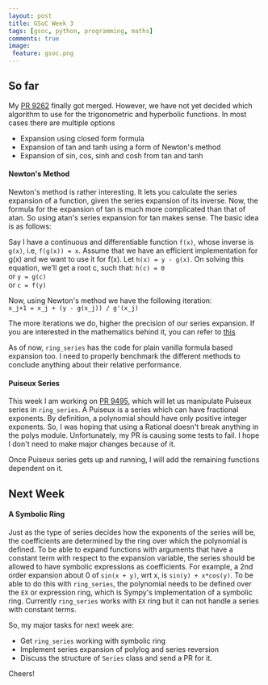 ```yaml
---
layout: post
title: GSoC Week 3
tags: [gsoc, python, programming, maths]
comments: true
image:
 feature: gsoc.png
---
```


## So far

My [PR 9262](https://github.com/sympy/sympy/pull/9262) finally got merged.
However, we have not yet decided which algorithm to use for the trigonometric and
hyperbolic functions. In most cases there are multiple options

* Expansion using closed form formula
* Expansion of tan and tanh using a form of Newton's method
* Expansion of sin, cos, sinh and cosh from tan and tanh

#### Newton's Method

Newton's method is rather interesting. It lets you calculate the series
expansion of a function, given the series expansion of its inverse. Now, the
formula for the expansion of tan is much more complicated than that of atan. So
using atan's series expansion for tan makes sense. The basic idea is as follows:

Say I have a continuous and differentiable function `f(x)`, whose inverse is
`g(x)`, i.e, `f(g(x)) = x`. Assume that we have an efficient implementation for
g(x) and we want to use it for f(x). Let `h(x) = y - g(x)`. On solving this
equation, we'll get a root c, such that:  `h(c) = 0`  
                                    or    `y = g(c)`  
                                    or    `c = f(y)`  

Now, using Newton's method we have the following iteration:  
`x_j+1 = x_j + (y - g(x_j)) / g'(x_j)`

The more iterations we do, higher the precision of our series expansion. If you
are interested in the mathematics behind it, you can refer to [this](http://math.bard.edu/belk/math461/InverseFunctionTheorem.pdf)

As of now, `ring_series` has the code for plain vanilla formula based expansion
too. I need to properly benchmark the different methods to conclude anything
about their relative performance.

#### Puiseux Series

This week I am working on [PR 9495](https://github.com/sympy/sympy/pull/9495), which will let us manipulate Puiseux series
in `ring_series`. A Puiseux is a series which can have fractional exponents. By
definition, a polynomial should have only positive integer exponents. So, I was
hoping that using a Rational doesn't break anything in the polys module.
Unfortunately, my PR is causing some tests to fail. I hope I don't need to make
major changes because of it.

Once Puiseux series gets up and running, I will add the remaining functions
dependent on it.

## Next Week

#### A Symbolic Ring

Just as the type of series decides how the exponents of the series will be, the
coefficients are determined by the ring over which the polynomial is defined. To
be able to expand functions with arguments that have a constant term with
respect to the expansion variable, the series should be allowed to have symbolic
expressions as coefficients. For example, a 2nd order expansion about 0 of
`sin(x + y)`, wrt x, is `sin(y) + x*cos(y)`. To be able to do this with
`ring_series`, the polynomial needs to be defined over the `EX` or expression
ring, which is Sympy's implementation of a symbolic ring. Currently
`ring_series` works with `EX` ring but it can not handle a series with constant
terms.

So, my major tasks for next week are:

* Get `ring_series` working with symbolic ring
* Implement series expansion of polylog and series reversion
* Discuss the structure of `Series` class and send a PR for it.

Cheers!
